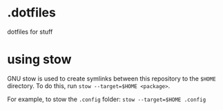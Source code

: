 # .dotfiles
dotfiles for stuff

# using stow
GNU stow is used to create symlinks between this repository to the `$HOME` directory. To do this, run `stow --target=$HOME <package>`. 

For example, to stow the `.config` folder: `stow --target=$HOME .config`
